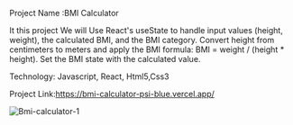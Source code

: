 Project Name :BMI Calculator

It this project  We will Use React's useState to handle input values (height, weight), the calculated BMI, and the BMI category. Convert height from centimeters to meters and apply the BMI formula: BMI = weight / (height * height). Set the BMI state with the calculated value.

Technology: Javascript, React, Html5,Css3

Project Link:https://bmi-calculator-psi-blue.vercel.app/

![Bmi-calculator-1](https://github.com/user-attachments/assets/9cdfa17f-41c9-4e79-9f08-db3990030fe4)

